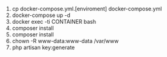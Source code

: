 1. cp docker-compose.yml.[enviroment] docker-compose.yml
2. docker-compose up -d
3. docker exec -ti CONTAINER bash
4. composer install
5. composer install
6. chown -R www-data:www-data /var/www
7. php artisan key:generate
